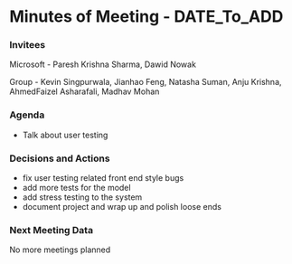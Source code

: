 # Minutes of Meeting - DATE_To_ADD

### Invitees 
Microsoft - Paresh Krishna Sharma,
Dawid Nowak

Group - 
    Kevin Singpurwala,
    Jianhao Feng,
    Natasha Suman,
    Anju Krishna,
    AhmedFaizel Asharafali,
    Madhav Mohan

### Agenda
- Talk about user testing

### Decisions and Actions
-   fix user testing related front end style bugs 
-   add more tests for the model
-   add stress testing to the system
-   document project and wrap up and polish loose ends
### Next Meeting Data
No more meetings planned
